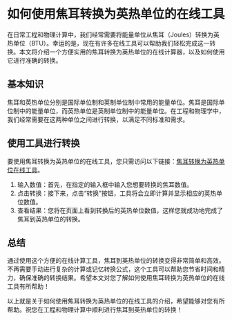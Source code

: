 如何使用焦耳转换为英热单位的在线工具
==================

在日常工程和物理计算中，我们经常需要将能量单位从焦耳（Joules）转换为英热单位（BTU）。幸运的是，现在有许多在线工具可以帮助我们轻松完成这一转换。本文将介绍一个方便实用的焦耳转换为英热单位的在线计算器，以及如何使用它进行准确的转换。

基本知识
----

焦耳和英热单位分别是国际单位制和英制单位制中常用的能量单位。焦耳是国际单位制中的能量单位，而英热单位是英制单位制中的能量单位。在工程和物理学中，我们经常需要在这两种单位之间进行转换，以满足不同标准和需求。

使用工具进行转换
--------

要使用焦耳转换为英热单位的在线工具，您只需访问以下链接：[焦耳转换为英热单位在线工具](https://www.onlinecalculatorsfree.com/zh-cn/convert/joules-to-btu.html)。

1. 输入数值：首先，在指定的输入框中输入您想要转换的焦耳数值。
2. 点击转换：接下来，点击“转换”按钮，工具将会立即计算并显示相应的英热单位数值。
3. 查看结果：您将在页面上看到转换后的英热单位数值，这样您就成功地完成了焦耳到英热单位的转换。

总结
--

通过使用这个方便的在线计算工具，焦耳到英热单位的转换变得非常简单和高效。不再需要手动进行复杂的计算或记忆转换公式，这个工具可以帮助您节省时间和精力，确保准确的转换结果。希望本文对您了解如何使用焦耳转换为英热单位的在线工具有所帮助！

以上就是关于如何使用焦耳转换为英热单位的在线工具的介绍，希望能够对您有所帮助。祝您在工程和物理计算中顺利进行焦耳到英热单位的转换！